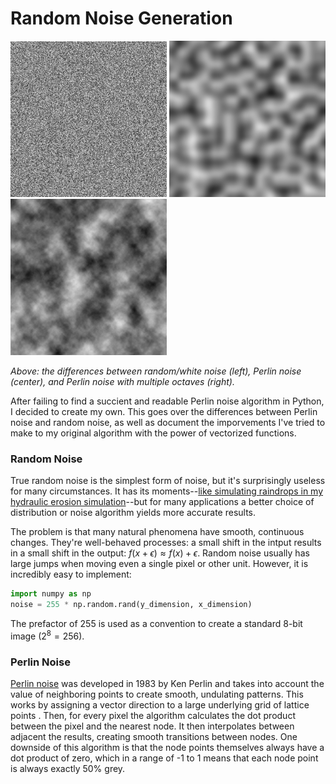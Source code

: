 # Random Noise Generation

<p id="img_cont">
    <img src="images/noise.jpg" width="250">
    <img src="images/perlin.png"  width="250">
    <img src="images/octaves.png" width="250">
</p>

_Above: the differences between random/white noise (left), Perlin noise (center), and Perlin noise with multiple octaves (right)._

After failing to find a succient and readable Perlin noise algorithm in Python, I decided to create my own. This goes over the differences between Perlin noise and random noise, as well as document the imporvements I've tried to make to my original algorithm with the power of vectorized functions.

### Random Noise

True random noise is the simplest form of noise, but it's surprisingly useless for many circumstances. It has its moments--[like simulating raindrops in my hydraulic erosion simulation](https://github.com/csaddison/Hydraulic-Erosion-Sim)--but for many applications a better choice of distribution or noise algorithm yields more accurate results.

The problem is that many natural phenomena have smooth, continuous changes. They're well-behaved processes: a small shift in the intput results in a small shift in the output: $f(x+\epsilon) \approx f(x) + \epsilon$. Random noise usually has large jumps when moving even a single pixel or other unit. However, it is incredibly easy to implement:

~~~ python
import numpy as np
noise = 255 * np.random.rand(y_dimension, x_dimension)
~~~

The prefactor of 255 is used as a convention to create a standard 8-bit image ($2^{8}=256$).

### Perlin Noise

[Perlin noise](https://en.wikipedia.org/wiki/Perlin_noise) was developed in 1983 by Ken Perlin and takes into account the value of neighboring points to create smooth, undulating patterns. This works by assigning a vector direction to a large underlying grid of lattice points . Then, for every pixel the algorithm calculates the dot product between the pixel and the nearest node. It then interpolates between adjacent the results, creating smooth transitions between nodes. One downside of this algorithm is that the node points themselves always have a dot product of zero, which in a range of -1 to 1 means that each node point is always exactly 50% grey.
